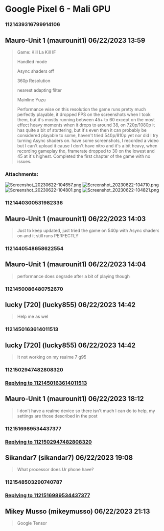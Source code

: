 # Google Pixel 6 - Mali GPU
### 1121439316799914106
## Mauro-Unit 1 (maurounit1) 06/22/2023 13:59 

> Game: Kill La Kill IF
> 
> Handled mode
> 
> Async shaders off
> 
> 360p Resolution
> 
> nearest adapting filter
> 
> Mainline Yuzu
> 
> Performance wise on this resolution the game runs pretty much perfectly playable, it dropped FPS on the screenshots when I took them, but it's mostly running between 45+ to 60 except on the most effect heavy moments when it drops to around 38, on 720p/1080p it has quite a bit of stuttering, but it's even then it can probably be considered playable to some, haven't tried 540p/810p yet nor did I try turning Async shaders on.
> have some screenshots, I recorded a video but I can't upload it cause I don't have nitro and it's a bit heavy, when recording gameplay tho, framerate dropped to 30 on the lowest and 45 at it's highest.
> Completed the first chapter of the game with no issues.
### Attachments: 
![Screenshot_20230622-104657.png](https://yuzudiscordbackup.s3.us-west-2.amazonaws.com/files-media/1121439316799914106_Screenshot_20230622-104657.png)
![Screenshot_20230622-104710.png](https://yuzudiscordbackup.s3.us-west-2.amazonaws.com/files-media/1121439316799914106_Screenshot_20230622-104710.png)
![Screenshot_20230622-104801.png](https://yuzudiscordbackup.s3.us-west-2.amazonaws.com/files-media/1121439316799914106_Screenshot_20230622-104801.png)
![Screenshot_20230622-104821.png](https://yuzudiscordbackup.s3.us-west-2.amazonaws.com/files-media/1121439316799914106_Screenshot_20230622-104821.png)

### 1121440300531982336
## Mauro-Unit 1 (maurounit1) 06/22/2023 14:03 

> Just to keep updated, just tried the game on 540p with Async shaders on and it still runs PERFECTLY

### 1121440548658622554
## Mauro-Unit 1 (maurounit1) 06/22/2023 14:04 

> performance does degrade after a bit of playing though

### 1121450086480752670
## lucky [720] (lucky855) 06/22/2023 14:42 

> Help me as wel

### 1121450163614011513
## lucky [720] (lucky855) 06/22/2023 14:42 

> It not working on my realme 7 g95

### 1121502947482808320
### [Replying to 1121450163614011513](#1121450163614011513)
## Mauro-Unit 1 (maurounit1) 06/22/2023 18:12 

> I don't have a realme device so there isn't much I can do to help, my settings are those described in the post

### 1121516989534437377
### [Replying to 1121502947482808320](#1121502947482808320)
## Sikandar7 (sikandar7) 06/22/2023 19:08 

> What processor does Ur phone have?

### 1121548503290740787
### [Replying to 1121516989534437377](#1121516989534437377)
## Mikey Musso (mikeymusso) 06/22/2023 21:13 

> Google Tensor

